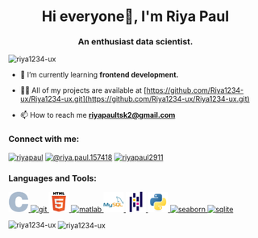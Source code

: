 

<h1 align="center">Hi everyone👋, I'm Riya Paul</h1>
<h3 align="center">An enthusiast data scientist.</h3>

<p align="left"> <img src="https://komarev.com/ghpvc/?username=riya1234-ux&label=Profile%20views&color=0e75b6&style=flat" alt="riya1234-ux" /> </p>

- 🌱 I’m currently learning **frontend development.**

- 👨‍💻 All of my projects are available at [https://github.com/Riya1234-ux/Riya1234-ux.git](https://github.com/Riya1234-ux/Riya1234-ux.git)

- 📫 How to reach me **riyapaultsk2@gmail.com**

<h3 align="left">Connect with me:</h3>
<p align="left">
<a href="https://linkedin.com/in/riyapaul" target="blank"><img align="center" src="https://raw.githubusercontent.com/rahuldkjain/github-profile-readme-generator/master/src/images/icons/Social/linked-in-alt.svg" alt="riyapaul" height="30" width="40" /></a>
<a href="https://fb.com/@riya.paul.157418" target="blank"><img align="center" src="https://raw.githubusercontent.com/rahuldkjain/github-profile-readme-generator/master/src/images/icons/Social/facebook.svg" alt="@riya.paul.157418" height="30" width="40" /></a>
<a href="https://instagram.com/riyapaul2911" target="blank"><img align="center" src="https://raw.githubusercontent.com/rahuldkjain/github-profile-readme-generator/master/src/images/icons/Social/instagram.svg" alt="riyapaul2911" height="30" width="40" /></a>
</p>

<h3 align="left">Languages and Tools:</h3>
<p align="left"> <a href="https://www.cprogramming.com/" target="_blank" rel="noreferrer"> <img src="https://raw.githubusercontent.com/devicons/devicon/master/icons/c/c-original.svg" alt="c" width="40" height="40"/> </a> <a href="https://git-scm.com/" target="_blank" rel="noreferrer"> <img src="https://www.vectorlogo.zone/logos/git-scm/git-scm-icon.svg" alt="git" width="40" height="40"/> </a> <a href="https://www.w3.org/html/" target="_blank" rel="noreferrer"> <img src="https://raw.githubusercontent.com/devicons/devicon/master/icons/html5/html5-original-wordmark.svg" alt="html5" width="40" height="40"/> </a> <a href="https://www.mathworks.com/" target="_blank" rel="noreferrer"> <img src="https://upload.wikimedia.org/wikipedia/commons/2/21/Matlab_Logo.png" alt="matlab" width="40" height="40"/> </a> <a href="https://www.mysql.com/" target="_blank" rel="noreferrer"> <img src="https://raw.githubusercontent.com/devicons/devicon/master/icons/mysql/mysql-original-wordmark.svg" alt="mysql" width="40" height="40"/> </a> <a href="https://pandas.pydata.org/" target="_blank" rel="noreferrer"> <img src="https://raw.githubusercontent.com/devicons/devicon/2ae2a900d2f041da66e950e4d48052658d850630/icons/pandas/pandas-original.svg" alt="pandas" width="40" height="40"/> </a> <a href="https://www.python.org" target="_blank" rel="noreferrer"> <img src="https://raw.githubusercontent.com/devicons/devicon/master/icons/python/python-original.svg" alt="python" width="40" height="40"/> </a> <a href="https://seaborn.pydata.org/" target="_blank" rel="noreferrer"> <img src="https://seaborn.pydata.org/_images/logo-mark-lightbg.svg" alt="seaborn" width="40" height="40"/> </a> <a href="https://www.sqlite.org/" target="_blank" rel="noreferrer"> <img src="https://www.vectorlogo.zone/logos/sqlite/sqlite-icon.svg" alt="sqlite" width="40" height="40"/> </a> </p>

<p><img align="left" src="https://github-readme-stats.vercel.app/api/top-langs?username=riya1234-ux&show_icons=true&locale=en&layout=compact" alt="riya1234-ux" /></p>

<p>&nbsp;<img align="center" src="https://github-readme-stats.vercel.app/api?username=riya1234-ux&show_icons=true&locale=en" alt="riya1234-ux" /></p>

